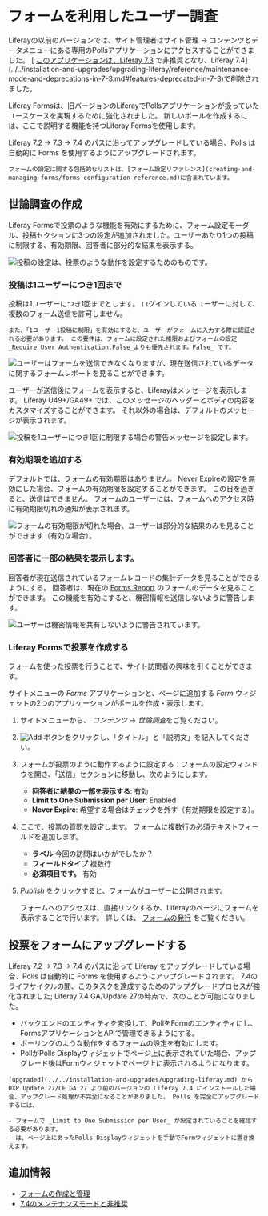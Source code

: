 # フォームを利用したユーザー調査

Liferayの以前のバージョンでは、サイト管理者はサイト管理 &rarr; コンテンツとデータメニューにある専用のPollsアプリケーションにアクセスすることができました。 [ [このアプリケーションは、Liferay 7.3](../../installation-and-upgrades/upgrading-liferay/reference/maintenance-mode-and-deprecations-in-7-3.md#features-deprecated-in-7-4) で非推奨となり、Liferay 7.4](../../installation-and-upgrades/upgrading-liferay/reference/maintenance-mode-and-deprecations-in-7-3.md#features-deprecated-in-7-3)で削除されました。

Liferay Formsは、旧バージョンのLiferayでPollsアプリケーションが扱っていたユースケースを実現するために強化されました。 新しいポールを作成するには、ここで説明する機能を持つLiferay Formsを使用します。

Liferay 7.2 &rarr; 7.3 &rarr; 7.4 のパスに沿ってアップグレードしている場合、Polls は自動的に Forms を使用するようにアップグレードされます。

```{note}
フォームの設定に関する包括的なリストは、[フォーム設定リファレンス](creating-and-managing-forms/forms-configuration-reference.md)に含まれています。
```

## 世論調査の作成

Liferay Formsで投票のような機能を有効にするために、フォーム設定モーダル、投稿セクションに3つの設定が追加されました。ユーザーあたり1つの投稿に制限する、有効期限、回答者に部分的な結果を表示する。

![投稿の設定は、投票のような動作を設定するためのものです。](./using-forms-to-poll-users/images/01.png)

### 投稿は1ユーザーにつき1回まで

投稿は1ユーザーにつき1回までとします。 ログインしているユーザーに対して、複数のフォーム送信を許可しません。

```{warning}
また、「1ユーザー1投稿に制限」を有効にすると、ユーザーがフォームに入力する際に認証される必要があります。 この要件は、フォームに設定された権限およびフォームの設定_Require User Authentication.False_よりも優先されます。False_ です。
```

![ユーザーはフォームを送信できなくなりますが、現在送信されているデータに関するフォームレポートを見ることができます。](./using-forms-to-poll-users/images/03.png)

ユーザーが送信後にフォームを表示すると、Liferayはメッセージを表示します。 Liferay U49+/GA49+ では、このメッセージのヘッダーとボディの内容をカスタマイズすることができます。 それ以外の場合は、デフォルトのメッセージが表示されます。

![投稿を1ユーザーにつき1回に制限する場合の警告メッセージを設定します。](./using-forms-to-poll-users/images/05.png)

### 有効期限を追加する

デフォルトでは、フォームの有効期限はありません。 Never Expireの設定を無効にした場合、フォームの有効期限を設定することができます。 この日を過ぎると、送信はできません。 フォームのユーザーには、フォームへのアクセス時に有効期限切れの通知が表示されます。

![フォームの有効期限が切れた場合、ユーザーは部分的な結果のみを見ることができます（有効な場合）。](./using-forms-to-poll-users/images/04.png)

### 回答者に一部の結果を表示します。

回答者が現在送信されているフォームレコードの集計データを見ることができるようにする。 回答者は、現在の [Forms Report](../sharing-forms-and-managing-submissions/form-reports.md#show-partial-results-to-form-respondents) のフォームのデータを見ることができます。 この機能を有効にすると、機密情報を送信しないように警告します。

![ユーザーは機密情報を共有しないように警告されています。](./using-forms-to-poll-users/images/02.png)

### Liferay Formsで投票を作成する

フォームを使った投票を行うことで、サイト訪問者の興味を引くことができます。

サイトメニューの *Forms* アプリケーションと、ページに追加する *Form* ウィジェットの2つのアプリケーションがポールを作成・表示します。

1. サイトメニューから、 *コンテンツ* &rarr; *世論調査*をご覧ください。

1. ![Add](../../images/icon-add.png) ボタンをクリックし、「タイトル」と「説明文」を記入してください。

1. フォームが投票のように動作するように設定する：フォームの設定ウィンドウを開き、「送信」セクションに移動し、次のようにします。

   - **回答者に結果の一部を表示する**: 有効
   - **Limit to One Submission per User**: Enabled
   - **Never Expire**: 希望する場合はチェックを外す（有効期限を設定する）。

1. ここで、投票の質問を設定します。 フォームに複数行の必須テキストフィールドを追加します。

   -  **ラベル** 今回の訪問はいかがでしたか？
   -  **フィールドタイプ** 複数行
   -  **必須項目です。** 有効

1. *Publish* をクリックすると、フォームがユーザーに公開されます。

   フォームへのアクセスは、直接リンクするか、Liferayのページにフォームを表示することで行います。 詳しくは、 [フォームの発行](creating-and-managing-forms/creating-forms.md#publishing-a-form) をご覧ください。

## 投票をフォームにアップグレードする

Liferay 7.2 &rarr; 7.3 &rarr; 7.4 のパスに沿って Liferay をアップグレードしている場合、Polls は自動的に Forms を使用するようにアップグレードされます。 7.4のライフサイクルの間、このタスクを達成するためのアップグレードプロセスが強化されました; Liferay 7.4 GA/Update 27の時点で、次のことが可能になりました。

- バックエンドのエンティティを変換して、PollをFormのエンティティにし、FormsアプリケーションとAPIで管理できるようにする。
- ポーリングのような動作をするフォームの設定を有効にします。
- PollがPolls Displayウィジェットでページ上に表示されていた場合、アップグレード後はFormウィジェットでページ上に表示されるようになります。

```{warning}
[upgraded](../../installation-and-upgrades/upgrading-liferay.md) から DXP Update 27/CE GA 27 より前のバージョンの Liferay 7.4 にインストールした場合、アップグレード処理が不完全になることがありました。 Polls を完全にアップグレードするには、

- フォームで _Limit to One Submission per User_ が設定されていることを確認する必要があります。
- は、ページ上にあったPolls Displayウィジェットを手動でFormウィジェットに置き換えます。
```

## 追加情報

- [フォームの作成と管理](./creating-and-managing-forms.md)
- [7.4のメンテナンスモードと非推奨](../../installation-and-upgrades/upgrading-liferay/reference/maintenance-mode-and-deprecations-in-7-4.md)
